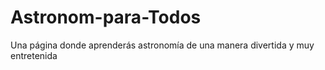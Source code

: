 # Astronom-para-Todos
Una página donde aprenderás astronomía de una manera divertida y muy entretenida
